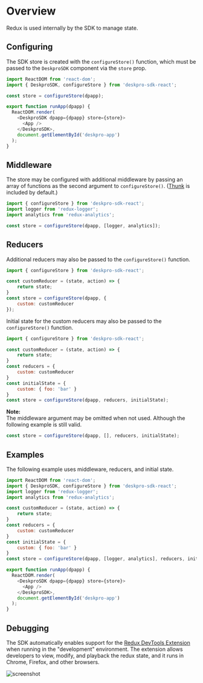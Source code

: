 Overview
========
Redux is used internally by the SDK to manage state.

## Configuring
The SDK store is created with the `configureStore()` function, which must be passed to the `DeskproSDK` component via the `store` prop.

```js
import ReactDOM from 'react-dom';
import { DeskproSDK, configureStore } from 'deskpro-sdk-react';

const store = configureStore(dpapp);

export function runApp(dpapp) {
  ReactDOM.render(
    <DeskproSDK dpapp={dpapp} store={store}>
      <App />
    </DeskproSDK>,
    document.getElementById('deskpro-app')
  );
}
```

## Middleware
The store may be configured with additional middleware by passing an array of functions as the second argument to `configureStore()`. ([Thunk](https://github.com/gaearon/redux-thunk) is included by default.)

```js
import { configureStore } from 'deskpro-sdk-react';
import logger from 'redux-logger';
import analytics from 'redux-analytics';

const store = configureStore(dpapp, [logger, analytics]);
```

## Reducers
Additional reducers may also be passed to the `configureStore()` function.

```js
import { configureStore } from 'deskpro-sdk-react';

const customReducer = (state, action) => {
    return state;
}
const store = configureStore(dpapp, {
    custom: customReducer
});
```

Initial state for the custom reducers may also be passed to the `configureStore()` function.

```js
import { configureStore } from 'deskpro-sdk-react';

const customReducer = (state, action) => {
    return state;
}
const reducers = {
    custom: customReducer
}
const initialState = {
    custom: { foo: 'bar' }
}
const store = configureStore(dpapp, reducers, initialState);
```

**Note:**  
The middleware argument may be omitted when not used. Although the following example is still valid.

```jsx
const store = configureStore(dpapp, [], reducers, initialState);
```


## Examples
The following example uses middleware, reducers, and initial state.

```js
import ReactDOM from 'react-dom';
import { DeskproSDK, configureStore } from 'deskpro-sdk-react';
import logger from 'redux-logger';
import analytics from 'redux-analytics';

const customReducer = (state, action) => {
    return state;
}
const reducers = {
    custom: customReducer
}
const initialState = {
    custom: { foo: 'bar' }
}
const store = configureStore(dpapp, [logger, analytics], reducers, initialState);

export function runApp(dpapp) {
  ReactDOM.render(
    <DeskproSDK dpapp={dpapp} store={store}>
      <App />
    </DeskproSDK>,
    document.getElementById('deskpro-app')
  );
}
```

## Debugging
The SDK automatically enables support for the [Redux DevTools Extension](https://github.com/zalmoxisus/redux-devtools-extension) when running in the "development" environment. The extension allows developers to view, modify, and playback the redux state, and it runs in Chrome, Firefox, and other browsers.

![screenshot](https://cloud.githubusercontent.com/assets/7957859/18002950/aacb82fc-6b93-11e6-9ae9-609862c18302.png)
